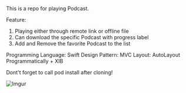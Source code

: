 This is a repo for playing Podcast.

Feature:
1. Playing either through remote link or offline file
2. Can download the specific Podcast with progress label
3. Add and Remove the favorite Podcast to the list

Programming Language: Swift
Design Pattern: MVC
Layout: AutoLayout Programmatically + XIB

Dont't forget to call pod install after cloning!

![Imgur](https://i.imgur.com/SL88gJx.png)
